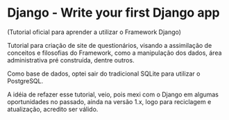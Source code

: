# Django - Write your first Django app
(Tutorial oficial para aprender a utilizar o Framework Django)

Tutorial para criação de site de questionários, visando a assimilação de conceitos e filosofias do Framework, como a manipulação dos dados, área administrativa pré construída, dentre outros.

Como base de dados, optei sair do tradicional SQLite para utilizar o PostgreSQL.

A idéia de refazer esse tutorial, veio, pois mexi com o Django em algumas oportunidades no passado, ainda na versão 1.x, logo para reciclagem e atualização, acredito ser válido.
